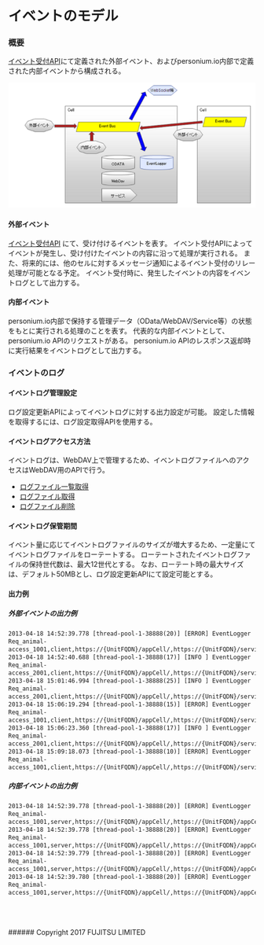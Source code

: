 # イベントのモデル
### 概要
[イベント受付API](086_Event_Reception.html)にて定義された外部イベント、およびpersonium.io内部で定義された内部イベントから構成される。

![イベントモデル](image/eventmodel.png "イベントモデル")


#### 外部イベント
[イベント受付API](086_Event_Reception.html) にて、受け付けるイベントを表す。
イベント受付APIによってイベントが発生し、受け付けたイベントの内容に沿って処理が実行される。
また、将来的には、他のセルに対するメッセージ通知によるイベント受付のリレー処理が可能となる予定。
イベント受付時に、発生したイベントの内容をイベントログとして出力する。
#### 内部イベント
personium.io内部で保持する管理データ（OData/WebDAV/Service等）の状態をもとに実行される処理のことを表す。
代表的な内部イベントとして、personium.io APIのリクエストがある。
personium.io APIのレスポンス返却時に実行結果をイベントログとして出力する。
### イベントのログ
#### イベントログ管理設定
ログ設定更新APIによってイベントログに対する出力設定が可能。
設定した情報を取得するには、ログ設定取得APIを使用する。
#### イベントログアクセス方法
イベントログは、WebDAV上で管理するため、イベントログファイルへのアクセスはWebDAV用のAPIで行う。
* [ログファイル一覧取得](092_Retrieve_Log_File_list.html)
* [ログファイル取得](093_Retrieve_Log_File.html)
* [ログファイル削除](094_Delete_Log_File.html)
<!-- * [ログファイル情報取得](090_ログファイル情報取得API.html) -->

#### イベントログ保管期間
イベント量に応じてイベントログファイルのサイズが増大するため、一定量にてイベントログファイルをローテートする。
ローテートされたイベントログファイルの保持世代数は、最大12世代とする。
なお、ローテート時の最大サイズは、デフォルト50MBとし、ログ設定更新APIにて設定可能とする。
#### 出力例
##### 外部イベントの出力例
```
2013-04-18 14:52:39.778 [thread-pool-1-38888(20)] [ERROR] EventLogger Req_animal-access_1001,client,https://{UnitFQDN}/appCell/,https://{UnitFQDN}/servicemanager/#admin,actionData,/svc/token_keeper,resultData
2013-04-18 14:52:40.688 [thread-pool-1-38888(17)] [INFO ] EventLogger Req_animal-access_2001,client,https://{UnitFQDN}/appCell/,https://{UnitFQDN}/servicemanager/#admin,action,/svc/token_keeper,result
2013-04-18 15:01:46.994 [thread-pool-1-38888(25)] [INFO ] EventLogger Req_animal-access_2001,client,https://{UnitFQDN}/appCell/,https://{UnitFQDN}/servicemanager/#admin,action,/svc/token_keeper,result
2013-04-18 15:06:19.294 [thread-pool-1-38888(15)] [ERROR] EventLogger Req_animal-access_1001,client,https://{UnitFQDN}/appCell/,https://{UnitFQDN}/servicemanager/#admin,actionData,/svc/token_keeper,resultData
2013-04-18 15:06:23.360 [thread-pool-1-38888(17)] [INFO ] EventLogger Req_animal-access_2001,client,https://{UnitFQDN}/appCell/,https://{UnitFQDN}/servicemanager/#admin,action,/svc/token_keeper,result
2013-04-18 15:09:18.073 [thread-pool-1-38888(10)] [ERROR] EventLogger Req_animal-access_1001,client,https://{UnitFQDN}/appCell/,https://{UnitFQDN}/servicemanager/#admin,actionData,/svc/token_keeper,resultData
```
##### 内部イベントの出力例
```
2013-04-18 14:52:39.778 [thread-pool-1-38888(20)] [ERROR] EventLogger Req_animal-access_1001,server,https://{UnitFQDN}/appCell/,https://{UnitFQDN}/appCell/#staff,POST,/homeClinic/__auth,200
2013-04-18 14:52:39.778 [thread-pool-1-38888(20)] [ERROR] EventLogger Req_animal-access_1001,server,https://{UnitFQDN}/appCell/,https://{UnitFQDN}/appCell/#staff,PROPFIND,/homeClinic/box/col/put_blog,207
2013-04-18 14:52:39.779 [thread-pool-1-38888(20)] [ERROR] EventLogger Req_animal-access_1001,server,https://{UnitFQDN}/appCell/,https://{UnitFQDN}/appCell/#staff,PUT,/homeClinic/box/col/put_blog,204
2013-04-18 14:52:39.780 [thread-pool-1-38888(20)] [ERROR] EventLogger Req_animal-access_1001,server,https://{UnitFQDN}/appCell/,https://{UnitFQDN}/appCell/#staff,GET,/homeClinic/box/col/blog_20130418,200
```
<br>
<br>
<br>
###### Copyright 2017    FUJITSU LIMITED
